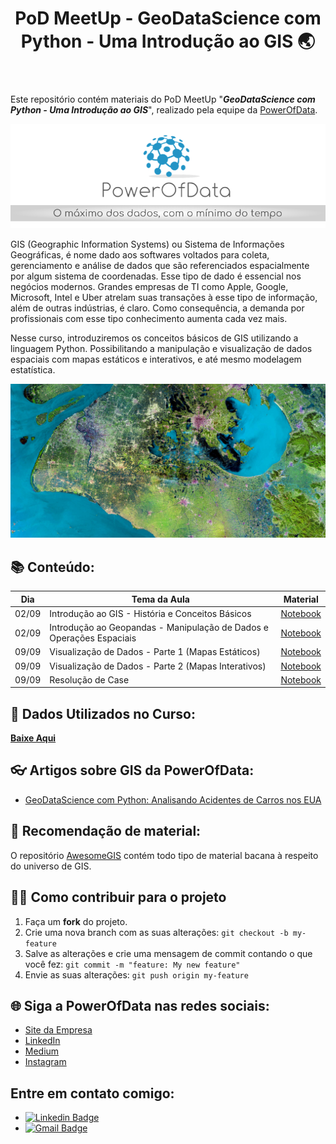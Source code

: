 <header> 
<h1>PoD MeetUp - GeoDataScience com Python - Uma Introdução ao GIS 🌏</h1>
</header>


Este repositório contém materiais do PoD MeetUp "**_GeoDataScience com Python - Uma Introdução ao GIS_**", realizado pela equipe da [PowerOfData](https://www.powerofdata.com.br/#fale-conosco).

![PoD Slogan](https://github.com/gusbruschi13/PoD_MeetUp_GIS_in_Python/blob/master/images/pod_slogan.png)

GIS (Geographic Information Systems) ou Sistema de Informações Geográficas, é nome dado aos softwares voltados para coleta, gerenciamento e análise de dados que são referenciados espacialmente por algum sistema de coordenadas. Esse tipo de dado é essencial nos negócios modernos. Grandes empresas de TI como Apple, Google, Microsoft, Intel e Uber atrelam suas transações à esse tipo de informação, além de outras indústrias, é claro. Como consequência, a demanda por profissionais com esse tipo conhecimento aumenta cada vez mais.

Nesse curso, introduziremos os conceitos básicos de GIS utilizando a linguagem Python. Possibilitando a manipulação e visualização de dados espaciais com mapas estáticos e interativos, e até mesmo modelagem estatística.

![Países Baixos](https://github.com/gusbruschi13/PoD_MeetUp_GIS_in_Python/blob/master/images/paises_baixos.jpg)
 


## 📚 Conteúdo:

**Dia**| **Tema da Aula** | **Material**
------------ | ------------ | -------------
02/09 | Introdução ao GIS - História e Conceitos Básicos | [Notebook](https://github.com/gusbruschi13/PoD_MeetUp_GIS_in_Python/blob/master/000%20-%20Notebooks/01%20-%20Introdu%C3%A7%C3%A3o%20ao%20GIS%20-%20Hist%C3%B3ria%20e%20Conceitos%20B%C3%A1sicos.ipynb)
02/09 | Introdução ao Geopandas - Manipulação de Dados e Operações Espaciais | [Notebook](https://github.com/gusbruschi13/PoD_MeetUp_GIS_in_Python/blob/master/000%20-%20Notebooks/02%20-%20Introdu%C3%A7%C3%A3o%20ao%20Geopandas%20-%20Manipula%C3%A7%C3%A3o%20de%20Dados%20e%20Opera%C3%A7%C3%B5es%20Espaciais.ipynb)
09/09 | Visualização de Dados - Parte 1 (Mapas Estáticos)| [Notebook](https://github.com/gusbruschi13/PoD_MeetUp_GIS_in_Python/blob/master/000%20-%20Notebooks/03%20-%20Visualiza%C3%A7%C3%A3o%20de%20Dados%20-%20Parte%201%20(Mapas%20Est%C3%A1ticos).ipynb)
09/09 | Visualização de Dados - Parte 2 (Mapas Interativos)| [Notebook](https://github.com/gusbruschi13/PoD_MeetUp_GIS_in_Python/blob/master/000%20-%20Notebooks/04%20-%20Visualiza%C3%A7%C3%A3o%20de%20Dados%20-%20Parte%202%20(Mapas%20Interativos).ipynb)
09/09 | Resolução de Case| [Notebook](https://github.com/gusbruschi13/PoD_MeetUp_GIS_in_Python/blob/master/000%20-%20Notebooks/05%20-%20Case%20-%20US%20Accidents.ipynb)


## 📂  Dados Utilizados no Curso:

[**Baixe Aqui**](https://drive.google.com/drive/folders/14bZ-1YD3uhnsqywt1RV5fvuuztQnf-lN?usp=sharing)


## 👓 Artigos sobre GIS da PowerOfData:

- [GeoDataScience com Python: Analisando Acidentes de Carros nos EUA](https://medium.com/powerofdata/geodatascience-com-python-analisando-acidentes-de-carros-nos-eua-86a8c35554bf)


## 🚥 Recomendação de material:

O repositório [AwesomeGIS](https://github.com/sshuair/awesome-gis) contém todo tipo de material bacana à respeito do universo de GIS.


## 💪🏾 Como contribuir para o projeto

1. Faça um **fork** do projeto.
2. Crie uma nova branch com as suas alterações: `git checkout -b my-feature`
3. Salve as alterações e crie uma mensagem de commit contando o que você fez: `git commit -m "feature: My new feature"`
4. Envie as suas alterações: `git push origin my-feature`


## 🌐 Siga a PowerOfData nas redes sociais:

* [Site da Empresa](https://www.powerofdata.com.br/#fale-conosco)
* [LinkedIn](https://www.linkedin.com/company/powerofdata/)
* [Medium](https://medium.com/powerofdata)
* [Instagram](https://www.instagram.com/powerofdata/)



## Entre em contato comigo:

* [![Linkedin Badge](https://img.shields.io/badge/-LinkedIn-blue?style=flat-square&logo=Linkedin&logoColor=white&link=https://www.linkedin.com/in/gustavo-bruschi/)](https://www.linkedin.com/in/gustavo-bruschi/) 
* [![Gmail Badge](https://img.shields.io/badge/-gustavo.bruschi@powerofdata.com.br-c14438?style=flat-square&logo=Gmail&logoColor=white&link=mailto:gustavo.bruschi@powerofdata.com.br)](mailto:gustavo.bruschi@powerofdata.com.br)
